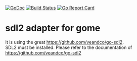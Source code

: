 [![GoDoc](https://godoc.org/github.com/GomeBox/sdl2?status.svg)](https://godoc.org/github.com/GomeBox/sdl2) [![Build Status](https://travis-ci.com/GomeBox/sdl2.svg?branch=main)](https://travis-ci.com/GomeBox/sdl2) [![Go Report Card](https://goreportcard.com/badge/github.com/GomeBox/sdl2)](https://goreportcard.com/report/github.com/GomeBox/sdl2)

# sdl2 adapter for gome

It is using the great https://github.com/veandco/go-sdl2.  
SDL2 must be installed. Please refer to the documentation of https://github.com/veandco/go-sdl2
